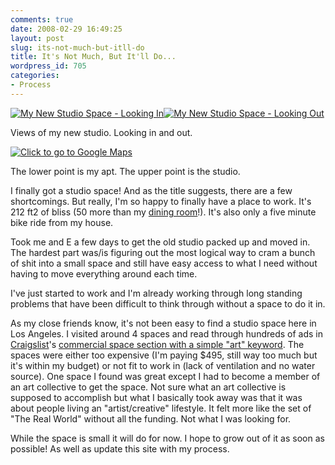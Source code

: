 ```yaml
---
comments: true
date: 2008-02-29 16:49:25
layout: post
slug: its-not-much-but-itll-do
title: It's Not Much, But It'll Do...
wordpress_id: 705
categories:
- Process
---
```


[![My New Studio Space - Looking In](http://ryanfitzer.com/main/wp-content/uploads/2008/02/studio-in.jpg)](http://ryanfitzer.com/main/wp-content/uploads/2008/02/studio-in.jpg)[![My New Studio Space - Looking Out](http://ryanfitzer.com/main/wp-content/uploads/2008/02/studio-out.jpg)](http://ryanfitzer.com/main/wp-content/uploads/2008/02/studio-out.jpg)

Views of my new studio. Looking in and out.

[![Click to go to Google Maps](http://ryanfitzer.com/main/wp-content/uploads/2008/03/studio-map.jpg)](http://maps.google.com/maps/ms?ie=UTF8&hl=en&msa=0&msid=109232090833323670617.00044764de90fe7c86311&ll=34.078665,-118.279216&spn=0.032844,0.063343&z=15)

The lower point is my apt. The upper point is the studio.

I finally got a studio space! And as the title suggests, there are a few shortcomings. But really, I'm so happy to finally have a place to work. It's 212 ft2 of bliss (50 more than my [dining room](http://ryanfitzer.com/?p=538)!). It's also only a five minute bike ride from my house.

Took me and E a few days to get the old studio packed up and moved in. The hardest part was/is figuring out the most logical way to cram a bunch of shit into a small space and still have easy access to what I need without having to move everything around each time.

I've just started to work and I'm already working through long standing problems that have been difficult to think through without a space to do it in.

As my close friends know, it's not been easy to find a studio space here in Los Angeles. I visited around 4 spaces and read through hundreds of ads in [Craigslist](http://www.craigslist.org/about/sites.html)'s [commercial space section with a simple "art" keyword](http://losangeles.craigslist.org/search/off?query=art&minAsk=min&maxAsk=max&minSqft=min&maxSqft=max). The spaces were either too expensive (I'm paying $495, still way too much but it's within my budget) or not fit to work in (lack of ventilation and no water source). One space I found was great except I had to become a member of an art collective to get the space. Not sure what an art collective is supposed to accomplish but what I basically took away was that it was about people living an "artist/creative" lifestyle. It felt more like the set of "The Real World" without all the funding. Not what I was looking for.

While the space is small it will do for now. I hope to grow out of it as soon as possible! As well as update this site with my process.
